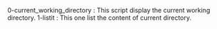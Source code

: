 0-current_working_directory : This script display the current working directory.
1-listit : This one list the content of current directory.
